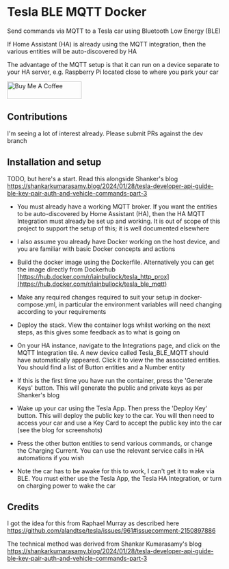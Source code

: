 # Tesla BLE MQTT Docker

Send commands via MQTT to a Tesla car using Bluetooth Low Energy (BLE)

If Home Assistant (HA) is already using the MQTT integration, then the various entities will be auto-discovered by HA

The advantage of the MQTT setup is that it can run on a device separate to your HA server, e.g. Raspberry Pi located close to where you park your car 

<a href="https://www.buymeacoffee.com/iainbullock" target="_blank"><img src="https://cdn.buymeacoffee.com/buttons/default-orange.png" alt="Buy Me A Coffee" height="41" width="174"></a>

## Contributions
I'm seeing a lot of interest already. Please submit PRs against the dev branch

## Installation and setup
TODO, but here's a start. Read this alongside Shanker's blog https://shankarkumarasamy.blog/2024/01/28/tesla-developer-api-guide-ble-key-pair-auth-and-vehicle-commands-part-3

- You must already have a working MQTT broker. If you want the entities to be auto-discovered by Home Assistant (HA), then the HA MQTT Integration must already be set up and working. It is out of scope of this project to support the setup of this; it is well documented elsewhere

- I also assume you already have Docker working on the host device, and you are familiar with basic Docker concepts and actions

- Build the docker image using the Dockerfile. Alternatively you can get the image directly from Dockerhub [https://hub.docker.com/r/iainbullock/tesla_http_prox](https://hub.docker.com/r/iainbullock/tesla_ble_mqtt)

- Make any required changes required to suit your setup in docker-compose.yml, in particular the environment variables will need changing according to your requirements

- Deploy the stack. View the container logs whilst working on the next steps, as this gives some feedback as to what is going on

- On your HA instance, navigate to the Integrations page, and click on the MQTT Integration tile. A new device called Tesla_BLE_MQTT should have automatically appeared. Click it to view the the associated entities. You should find a list of Button entities and a Number entity

- If this is the first time you have run the container, press the 'Generate Keys' button. This will generate the public and private keys as per Shanker's blog

- Wake up your car using the Tesla App. Then press the 'Deploy Key' button. This will deploy the public key to the car. You will then need to access your car and use a Key Card to accept the public key into the car (see the blog for screenshots)

- Press the other button entities to send various commands, or change the Charging Current. You can use the relevant service calls in HA automations if you wish

- Note the car has to be awake for this to work, I can't get it to wake via BLE. You must either use the Tesla App, the Tesla HA Integration, or turn on charging power to wake the car

## Credits

I got the idea for this from Raphael Murray as described here https://github.com/alandtse/tesla/issues/961#issuecomment-2150897886 

The technical method was derived from Shankar Kumarasamy's blog https://shankarkumarasamy.blog/2024/01/28/tesla-developer-api-guide-ble-key-pair-auth-and-vehicle-commands-part-3

